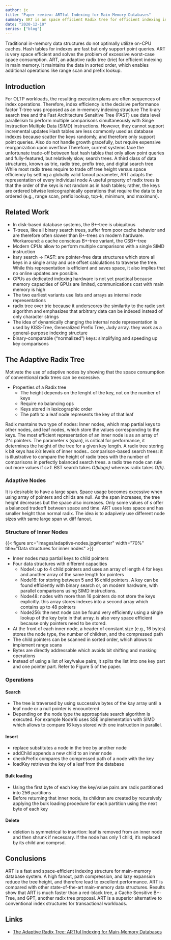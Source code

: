 ```yaml
---
author: jc
title: "Paper review: ARTful Indexing for Main-Memory Databases"
summary: ART is an space efficient Radix tree for efficient indexing in main memory.
date: "2020-12-10"
series: ["blog"]
---
```


Traditional in-memory data structures do not optimally utilize on-CPU caches.
Hash tables for indexes are fast but only support point queries.
ART is very space efficient and solves the problem of excessive worst-case space consumption.
ART, an adaptive radix tree (trie) for efficient indexing in main memory. It maintains the data in sorted order, which enables additional operations like range scan and prefix lookup.

## Introduction

For OLTP workloads, the resulting execution plans are often sequences of index operations. Therefore, index efficiency is the decisive performance factor
T-tree was proposed as an in-memory indexing structure
The k-ary search tree and the Fast Architecture Sensitive Tree (FAST) use data level parallelism to perform multiple comparisons simultaneously with Singe Instruction Multiple Data (SIMD) instructions. However, they cannot support incremental updates
Hash tables are less commonly used as database indexes because scatter the keys randomly, and therefore only support point queries. Also do not handle growth gracefully, but require expensive reorganization upon overflow
Therefore, current systems face the unfortunate trade-off between fast hash tables that only allow point queries and fully-featured, but relatively slow, search trees.
A third class of data structures, known as trie, radix tree, prefix tree, and digital search tree
While most radix trees require to trade off tree height versus space efficiency by setting a globally valid fanout parameter, ART adapts the representation of every individual node
A useful property of radix trees is that the order of the keys is not random as in hash tables; rather, the keys are ordered bitwise lexicographically
operations that require the data to be ordered (e.g., range scan, prefix lookup, top-k, minimum, and maximum).

## Related Work

- In disk-based database systems, the B+-tree is ubiquitous
- T-trees, like all binary search trees, suffer from poor cache behavior and are therefore often slower than B+-trees on modern hardware. Workaround: a cache conscious B+-tree variant, the CSB+-tree
- Modern CPUs allow to perform multiple comparisons with a single SIMD instruction
- kary search → FAST: are pointer-free data structures which store all keys in a single array and use offset calculations to traverse the tree. While this representation is efficient and saves space, it also implies that no online updates are possible.
- GPUs as dedicated indexing hardware is not yet practical because memory capacities of GPUs are limited, communications cost with main memory is high
- The two earliest variants use lists and arrays as internal node representations
- radix tree over trie because it underscores the similarity to the radix sort algorithm and emphasizes that arbitrary data can be indexed instead of only character strings
- The idea of dynamically changing the internal node representation is used by KISS-Tree, Generalized Prefix Tree, Judy array. they work as a general-purpose indexing structure
- binary-comparable (“normalized”) keys: simplifying and speeding up key comparisons

## The Adaptive Radix Tree

Motivate the use of adaptive nodes by showing that the space consumption of conventional radix trees can be excessive.

- Properties of a Radix tree
  - The height depends on the lenght of the key, not on the number of keys
  - Require no balancing ops
  - Keys stored in lexicographic order
  - The path to a leaf node represents the key of that leaf

Radix mantains two type of nodes: Inner nodes, which map partial keys to other nodes, and leaf nodes, which store the values corresponding to the keys.
The most efficient representation of an inner node is as an array of *2^s* pointers.
The parameter *s* (span), is critical for performance, it determines the height of the tree for a given key length.
A radix tree storing k bit keys has *k/s* levels of inner nodes..
comparison-based search trees: it is illustrative to compare the height of radix trees with the number of comparisons in perfectly balanced search trees.
a radix tree node can rule out more values if *s>1*.
BST search takes *O(klogn)* whereas radix takes *O(k)*.

### Adaptive Nodes

It is desirable to have a large span.
Space usage becomes excessive when using array of pointers and childs are null.
As the span increases, the tree height decreases but the space also increases.
Only some values of *s* offer a balanced tradeoff between space and time.
ART uses less space and has smaller height than normal radix.
The idea is to adapively use different node sizes with same large span w. diff fanout.

### Structure of Inner Nodes

{{< figure src="images/adaptive-nodes.jpg#center" width="70%" title="Data structures for inner nodes" >}}

- Inner nodes map partial keys to child pointers
- Four data structures with different capacities
    - Node4: up to 4 child pointers and uses an array of length 4 for keys and another array of the same length for pointers
    - Node16: for storing between 5 and 16 child pointers. A key can be found efficiently with binary search or, on modern hardware, with parallel comparisons using SIMD instructions.
    - Node48: nodes with more than 16 pointers do not store the keys explicitly. this array stores indexes into a second array which contains up to 48 pointers
    - Node256: the next node can be found very efficiently using a single lookup of the key byte in that array. is also very space efficient because only pointers need to be stored.
- At the front of each inner node, a header of constant size (e.g., 16 bytes) stores the node type, the number of children, and the compressed path
- The child pointers can be scanned in sorted order, which allows to implement range scans
- Bytes are directly addressable which avoids bit shifting and masking operations
- Instead of using a list of key/value pairs, it splits the list into one key part and one pointer part. Refer to Figure 5 of the paper.

### Operations

#### Search

- The tree is traversed by using successive bytes of the kay array until a leaf node or a null pointer is encountered
- Depending on the node type the approapriate search algorithm is executed. For example Node16 uses SSE implementation with SIMD which allows to compare 16 keys stored with one instruction in parallel.

#### Insert

- replace substitutes a node in the tree by another node
- addChild appends a new child to an inner node
- checkPrefix compares the compressed path of a node with the key
- loadKey retrieves the key of a leaf from the database

#### Bulk loading

- Using the first byte of each key the key/value pairs are radix partitioned into 256 partitions
- Before returning that inner node, its children are created by recursively applying the bulk loading procedure for each partition using the next byte of each key

#### Delete

- deletion is symmetrical to insertion: leaf is removed from an inner node and then shrunk if necessary. If the node has only 1 child, it’s replaced by its child and comprsd.

## Conclusions

ART is a fast and space-efficient indexing structure for main-memory database system.
A high fanout, path compression, and lazy expansion reduce the tree height, and therefore lead to excellent performance.
ART is compared with other state-of-the-art main-memory data structures. Results show that ART is much faster than a red-black tree, a Cache Sensitive B+-Tree, and GPT, another radix tree proposal.
ART is a superior alternative to conventional index structures for transactional workloads.

## Links
- [The Adaptive Radix Tree: ARTful Indexing for Main-Memory Databases](https://db.in.tum.de/~leis/papers/ART.pdf)
